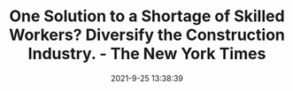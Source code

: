 ---
"title": "One Solution to a Shortage of Skilled Workers? Diversify the Construction Industry. - The New York Times"
"date": "2021-9-25 13:38:39"
"feed_name": "GOOGLENEWSCONSTRUCTION"
"feed_website": "https://news.google.com/search?q=construction%2Bincident&hl=en-US&gl=US&ceid=US:en"
"feed_rss": "https://news.google.com/rss/search?q=construction%2Bincident&hl=en-US&gl=US&ceid=US:en"
"link": "https://www.nytimes.com/2021/09/25/business/dealbook/labor-shortage-diversity.html"
"file": "_posts/2021-1-1-c3f8ca5295f63c4f3f0f7e2ef406485bfa9671d2.md"
"accident": "0"
"drilling": "0"
"dead": "0"
"injured": "0"
"where": "unknown site"
---